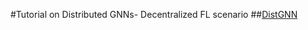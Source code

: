 #Tutorial on Distributed GNNs- Decentralized FL scenario
##[DistGNN](https://github.com/gagan-iitb/DIST_GNN?tab=readme-ov-file)
